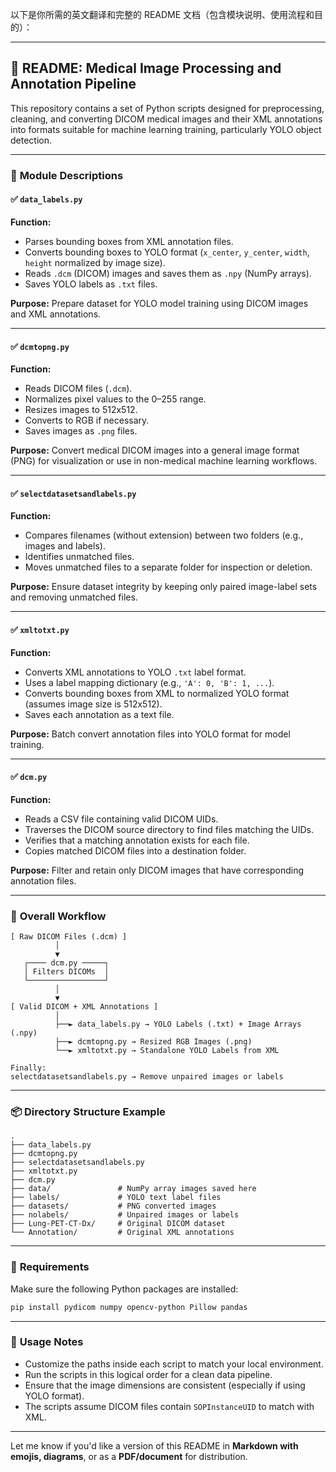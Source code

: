 以下是你所需的英文翻译和完整的 README 文档（包含模块说明、使用流程和目的）：

---

## 📘 **README: Medical Image Processing and Annotation Pipeline**

This repository contains a set of Python scripts designed for preprocessing, cleaning, and converting DICOM medical images and their XML annotations into formats suitable for machine learning training, particularly YOLO object detection.

---

### 📂 **Module Descriptions**

#### ✅ `data_labels.py`

**Function:**

* Parses bounding boxes from XML annotation files.
* Converts bounding boxes to YOLO format (`x_center`, `y_center`, `width`, `height` normalized by image size).
* Reads `.dcm` (DICOM) images and saves them as `.npy` (NumPy arrays).
* Saves YOLO labels as `.txt` files.

**Purpose:**
Prepare dataset for YOLO model training using DICOM images and XML annotations.

---

#### ✅ `dcmtopng.py`

**Function:**

* Reads DICOM files (`.dcm`).
* Normalizes pixel values to the 0–255 range.
* Resizes images to 512x512.
* Converts to RGB if necessary.
* Saves images as `.png` files.

**Purpose:**
Convert medical DICOM images into a general image format (PNG) for visualization or use in non-medical machine learning workflows.

---

#### ✅ `selectdatasetsandlabels.py`

**Function:**

* Compares filenames (without extension) between two folders (e.g., images and labels).
* Identifies unmatched files.
* Moves unmatched files to a separate folder for inspection or deletion.

**Purpose:**
Ensure dataset integrity by keeping only paired image-label sets and removing unmatched files.

---

#### ✅ `xmltotxt.py`

**Function:**

* Converts XML annotations to YOLO `.txt` label format.
* Uses a label mapping dictionary (e.g., `'A': 0, 'B': 1, ...`).
* Converts bounding boxes from XML to normalized YOLO format (assumes image size is 512x512).
* Saves each annotation as a text file.

**Purpose:**
Batch convert annotation files into YOLO format for model training.

---

#### ✅ `dcm.py`

**Function:**

* Reads a CSV file containing valid DICOM UIDs.
* Traverses the DICOM source directory to find files matching the UIDs.
* Verifies that a matching annotation exists for each file.
* Copies matched DICOM files into a destination folder.

**Purpose:**
Filter and retain only DICOM images that have corresponding annotation files.

---

### 🔁 **Overall Workflow**

```
[ Raw DICOM Files (.dcm) ]
          │
          ▼
   ┌──── dcm.py ─────┐
   │ Filters DICOMs  │
   └─────────────────┘
          │
          ▼
[ Valid DICOM + XML Annotations ]
          │
          ├──► data_labels.py → YOLO Labels (.txt) + Image Arrays (.npy)
          ├──► dcmtopng.py → Resized RGB Images (.png)
          └──► xmltotxt.py → Standalone YOLO Labels from XML
          
Finally:
selectdatasetsandlabels.py → Remove unpaired images or labels
```

---

### 📦 **Directory Structure Example**

```
.
├── data_labels.py
├── dcmtopng.py
├── selectdatasetsandlabels.py
├── xmltotxt.py
├── dcm.py
├── data/               # NumPy array images saved here
├── labels/             # YOLO text label files
├── datasets/           # PNG converted images
├── nolabels/           # Unpaired images or labels
├── Lung-PET-CT-Dx/     # Original DICOM dataset
└── Annotation/         # Original XML annotations
```

---

### 🧰 **Requirements**

Make sure the following Python packages are installed:

```bash
pip install pydicom numpy opencv-python Pillow pandas
```

---

### 📌 **Usage Notes**

* Customize the paths inside each script to match your local environment.
* Run the scripts in this logical order for a clean data pipeline.
* Ensure that the image dimensions are consistent (especially if using YOLO format).
* The scripts assume DICOM files contain `SOPInstanceUID` to match with XML.

---

Let me know if you'd like a version of this README in **Markdown with emojis, diagrams**, or as a **PDF/document** for distribution.
